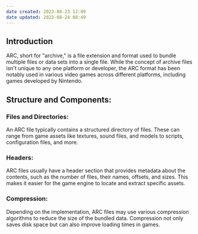```yaml
---
date created: 2023-08-23 12:09
date updated: 2023-08-24 08:49
---
```


## **Introduction**

ARC, short for "archive," is a file extension and format used to bundle multiple files or data sets into a single file. While the concept of archive files isn't unique to any one platform or developer, the ARC format has been notably used in various video games across different platforms, including games developed by Nintendo.

## **Structure and Components**:

### **Files and Directories**:

An ARC file typically contains a structured directory of files. These can range from game assets like textures, sound files, and models to scripts, configuration files, and more.

### **Headers**:

ARC files usually have a header section that provides metadata about the contents, such as the number of files, their names, offsets, and sizes. This makes it easier for the game engine to locate and extract specific assets.

### **Compression**:

Depending on the implementation, ARC files may use various compression algorithms to reduce the size of the bundled data. Compression not only saves disk space but can also improve loading times in games.
